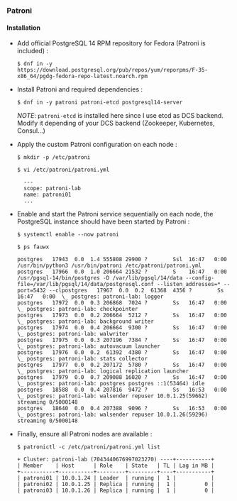 ### Patroni

#### Installation

* Add official PostgreSQL 14 RPM repository for Fedora (Patroni is included) :

  ```shell
  $ dnf in -y https://download.postgresql.org/pub/repos/yum/reporpms/F-35-x86_64/pgdg-fedora-repo-latest.noarch.rpm
  ```
 
* Install Patroni and required dependencies :

  ```shell
  $ dnf in -y patroni patroni-etcd postgresql14-server
  ```

  *NOTE*: `patroni-etcd` is installed here since I use etcd as DCS backend. Modify it depending of your DCS backend (Zookeeper, Kubernetes, Consul...)

* Apply the custom Patroni configuration on each node :

  ```shell
  $ mkdir -p /etc/patroni

  $ vi /etc/patroni/patroni.yml

    ---
    scope: patroni-lab
    name: patroni01
    ...
  ````  

* Enable and start the Patroni service sequentially on each node, the PostgreSQL instance should have been started by Patroni :

  ```shell
  $ systemctl enable --now patroni

  $ ps fauwx

  postgres   17943  0.0  1.4 555808 29900 ?        Ssl  16:47   0:00 /usr/bin/python3 /usr/bin/patroni /etc/patroni/patroni.yml
  postgres   17966  0.0  1.0 206664 21532 ?        S    16:47   0:00 /usr/pgsql-14/bin/postgres -D /var/lib/pgsql/14/data --config-file=/var/lib/pgsql/14/data/postgresql.conf --listen_addresses=* --port=5432 --clpostgres   17967  0.0  0.2  61368  4356 ?        Ss   16:47   0:00  \_ postgres: patroni-lab: logger
  postgres   17972  0.0  0.3 206868  7024 ?        Ss   16:47   0:00  \_ postgres: patroni-lab: checkpointer
  postgres   17973  0.0  0.2 206664  5212 ?        Ss   16:47   0:00  \_ postgres: patroni-lab: background writer
  postgres   17974  0.0  0.4 206664  9300 ?        Ss   16:47   0:00  \_ postgres: patroni-lab: walwriter
  postgres   17975  0.0  0.3 207196  7384 ?        Ss   16:47   0:00  \_ postgres: patroni-lab: autovacuum launcher
  postgres   17976  0.0  0.2  61392  4380 ?        Ss   16:47   0:00  \_ postgres: patroni-lab: stats collector
  postgres   17977  0.0  0.2 207172  5780 ?        Ss   16:47   0:00  \_ postgres: patroni-lab: logical replication launcher
  postgres   17979  0.0  0.7 209088 16020 ?        Ss   16:47   0:00  \_ postgres: patroni-lab: postgres postgres ::1(53464) idle
  postgres   18588  0.0  0.4 207816  9472 ?        Ss   16:53   0:00  \_ postgres: patroni-lab: walsender repuser 10.0.1.25(59662) streaming 0/5000148
  postgres   18640  0.0  0.4 207388  9096 ?        Ss   16:53   0:00  \_ postgres: patroni-lab: walsender repuser 10.0.1.26(59296) streaming 0/5000148
  ```

* Finally, ensure all Patroni nodes are available :

  ```shell
  $ patronictl -c /etc/patroni/patroni.yml list
  
  + Cluster: patroni-lab (7043440676997023270) ----+-----------+
  | Member    | Host      | Role    | State   | TL | Lag in MB |
  +-----------+-----------+---------+---------+----+-----------+
  | patroni01 | 10.0.1.24 | Leader  | running |  1 |           |
  | patroni02 | 10.0.1.25 | Replica | running |  1 |         0 |
  | patroni03 | 10.0.1.26 | Replica | running |  1 |         0 |
  ```
